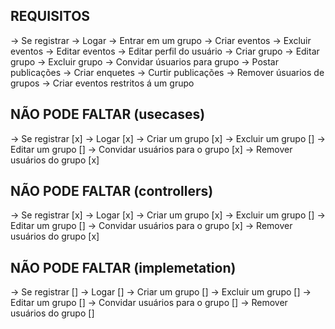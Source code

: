 ## REQUISITOS

-> Se registrar
-> Logar
-> Entrar em um grupo
-> Criar eventos
-> Excluir eventos
-> Editar eventos
-> Editar perfil do usuário
-> Criar grupo
-> Editar grupo
-> Excluir grupo
-> Convidar úsuarios para grupo
-> Postar publicações
-> Criar enquetes
-> Curtir publicações
-> Remover úsuarios de grupos
-> Criar eventos restritos á um grupo

## NÃO PODE FALTAR (usecases)

-> Se registrar [x]
-> Logar [x]
-> Criar um grupo [x]
-> Excluir um grupo []
-> Editar um grupo []
-> Convidar usuários para o grupo [x]
-> Remover usuários do grupo [x]

## NÃO PODE FALTAR (controllers)

-> Se registrar [x]
-> Logar [x]
-> Criar um grupo [x] 
-> Excluir um grupo []
-> Editar um grupo []
-> Convidar usuários para o grupo [x]
-> Remover usuários do grupo [x]

## NÃO PODE FALTAR (implemetation)

-> Se registrar []
-> Logar []
-> Criar um grupo [] 
-> Excluir um grupo []
-> Editar um grupo []
-> Convidar usuários para o grupo []
-> Remover usuários do grupo []

